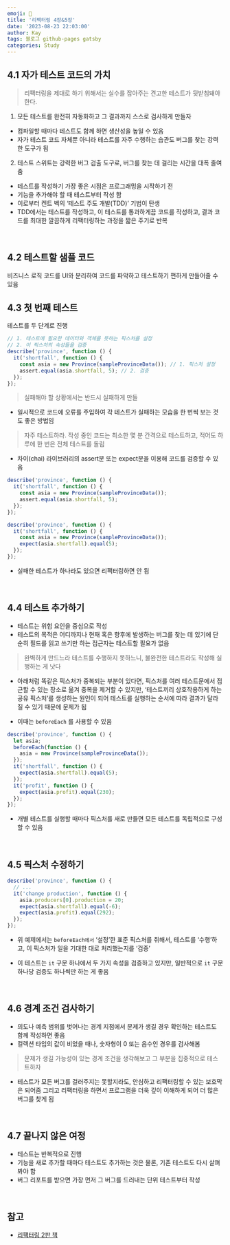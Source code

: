 ```yaml
---
emoji: 👋
title: '리팩터링 4장&5장'
date: '2023-08-23 22:03:00'
author: Kay
tags: 블로그 github-pages gatsby
categories: Study
---
```


## 4.1 자가 테스트 코드의 가치

> 리팩터링을 제대로 하기 위해서는 실수를 잡아주는 견고한 테스트가 뒷받침돼야 한다.

1. 모든 테스트를 완전히 자동화하고 그 결과까지 스스로 검사하게 만들자

- 컴파일할 때마다 테스트도 함께 하면 생산성을 높일 수 있음
- 자가 테스트 코드 자체뿐 아니라 테스트를 자주 수행하는 습관도 버그를 찾는 강력한 도구가 됨

2. 테스트 스위트는 강력한 버그 검출 도구로, 버그를 찾는 데 걸리는 시간을 대폭 줄여줌

- 테스트를 작성하기 가장 좋은 시점은 프로그래밍을 시작하기 전
- 기능을 추가해야 할 때 테스트부터 작성 함
- 이로부터 켄트 벡의 ‘테스트 주도 개발(TDD)’ 기법이 탄생
- TDD에서는 테스트를 작성하고, 이 테스트를 통과하게끔 코드를 작성하고, 결과 코드를 최대한 깔끔하게 리팩터링하는 과정을 짧은 주기로 반복

<br>

## 4.2 테스트할 샘플 코드

비즈니스 로직 코드를 UI와 분리하여 코드를 파악하고 테스트하기 편하게 만들어줄 수 있음

## 4.3 첫 번째 테스트

테스트를 두 단계로 진행

```ts
// 1. 테스트에 필요한 데이터와 객체를 뜻하는 픽스처를 설정
// 2. 이 픽스처의 속성들을 검증
describe('province', function () {
  it('shortfall', function () {
    const asia = new Province(sampleProvinceData()); // 1. 픽스처 설정
    assert.equal(asia.shortfall, 5); // 2. 검증
  });
});
```

> 실패해야 할 상황에서는 반드시 실패하게 만들

- 일시적으로 코드에 오류를 주입하여 각 테스트가 실패하는 모습을 한 번씩 보는 것도 좋은 방법임

> 자주 테스트하라. 작성 중인 코드는 최소한 몇 분 간격으로 테스트하고, 적어도 하루에 한 번은 전체 테스트를 돌림

- 차이(chai) 라이브러리의 assert문 또는 expect문을 이용해 코드를 검증할 수 있음

```ts
describe('province', function () {
  it('shortfall', function () {
    const asia = new Province(sampleProvinceData());
    assert.equal(asia.shortfall, 5);
  });
});

describe('province', function () {
  it('shortfall', function () {
    const asia = new Province(sampleProvinceData());
    expect(asia.shortfall).equal(5);
  });
});
```

- 실패한 테스트가 하나라도 있으면 리팩터링하면 안 됨

<br>

## 4.4 테스트 추가하기

- 테스트는 위험 요인을 중심으로 작성
- 테스트의 목적은 어디까지나 현재 혹은 향후에 발생하는 버그를 찾는 데 있기에 단순히 필드를 읽고 쓰기만 하는 접근자는 테스트할 필요가 없음

> 완벽하게 만드느라 테스트를 수행하지 못하느니, 불완전한 테스트라도 작성해 실행하는 게 낫다

- 아래처럼 똑같은 픽스처가 중복되는 부분이 있다면, 픽스처를 여러 테스트문에서 접근할 수 있는 장소로 옮겨 중복을 제거할 수 있지만, ‘테스트끼리 상호작용하게 하는 공유 픽스처’를 생성하는 원인이 되어 테스트를 실행하는 순서에 따라 결과가 달라질 수 있기 때문에 문제가 됨

- 이때는 `beforeEach` 를 사용할 수 있음

```ts
describe('province', function () {
  let asia;
  beforeEach(function () {
    asia = new Province(sampleProvinceData());
  });
  it('shortfall', function () {
    expect(asia.shortfall).equal(5);
  });
  it('profit', function () {
    expect(asia.profit).equal(230);
  });
});
```

- 개별 테스트를 실행할 때마다 픽스처를 새로 만들면 모든 테스트를 독립적으로 구성할 수 있음

<br>

## 4.5 픽스처 수정하기

```ts
describe('province', function () {
  // ...
  it('change production', function () {
    asia.producers[0].production = 20;
    expect(asia.shortfall).equal(-6);
    expect(asia.profit).equal(292);
  });
});
```

- 위 예제에서는 `beforeEach에서` ‘설정’한 표준 픽스처를 취해서, 테스트를 ‘수행’하고, 이 픽스처가 일을 기대한 대로 처리했는지를 ‘검증’

- 이 테스트는 `it` 구문 하나에서 두 가지 속성을 검증하고 있지만, 일반적으로 `it` 구문 하나당 검증도 하나씩만 하는 게 좋음

<br>

## 4.6 경계 조건 검사하기

- 의도나 예측 범위를 벗어나는 경계 지점에서 문제가 생길 경우 확인하는 테스트도 함께 작성하면 좋음
- 컬렉션 타입의 값이 비었을 때나, 숫자형이 0 또는 음수인 경우를 검사해봄

> 문제가 생길 가능성이 있는 경계 조건을 생각해보고 그 부분을 집중적으로 테스트하자

- 테스트가 모든 버그를 걸러주지는 못할지라도, 안심하고 리팩터링할 수 있는 보호막은 되어줌 그리고 리팩터링을 하면서 프로그램을 더욱 깊이 이해하게 되어 더 많은 버그를 찾게 됨

<br>

## 4.7 끝나지 않은 여정

- 테스트는 반복적으로 진행
- 기능을 새로 추가할 때마다 테스트도 추가하는 것은 물론, 기존 테스트도 다시 살펴봐야 함
- 버그 리포트를 받으면 가장 먼저 그 버그를 드러내는 단위 테스트부터 작성

<br>

## 참고

- [리팩터링 2판 책](https://www.yes24.com/Product/Goods/89649360)

```toc

```
